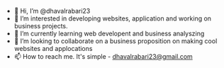 - 👋 Hi, I’m @dhavalrabari23
- 👀 I’m interested in developing websites, application and working on business projects.
- 🌱 I’m currently learning web developent and business analyszing
- 💞️ I’m looking to collaborate on a business proposition on making cool websites and applocations
- 📫 How to reach me. It's simple - dhavalrabari23@gmail.com

